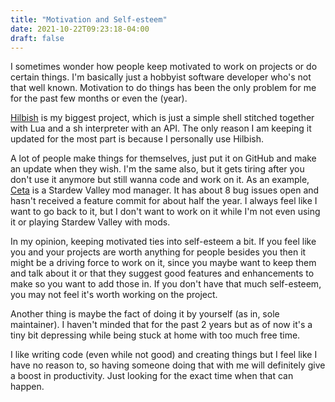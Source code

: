 ```yaml
---
title: "Motivation and Self-esteem"
date: 2021-10-22T09:23:18-04:00
draft: false
---
```


I sometimes wonder how people keep motivated to work on projects or do certain
things. I'm basically just a hobbyist software developer who's not that well known.
Motivation to do things has been the only problem for me for the past few months
or even the (year).

[Hilbish](https://github.com/Rosettea/Hilbish) is my biggest project, which is just
a simple shell stitched together with Lua and a sh interpreter with an API. The only
reason I am keeping it updated for the most part is because I personally use Hilbish.

A lot of people make things for themselves, just put it on GitHub and make an update
when they wish. I'm the same also, but it gets tiring after you don't use it anymore
but still wanna code and work on it.
As an example, [Ceta](https://github.com/TorcedSammy/Ceta) is a Stardew Valley
mod manager. It has about 8 bug issues open and hasn't received a feature commit
for about half the year. I always feel like I want to go back to it, but I don't
want to work on it while I'm not even using it or playing Stardew Valley with mods.

In my opinion, keeping motivated ties into self-esteem a bit. If you feel like you
and your projects are worth anything for people besides you then it might be
a driving force to work on it, since you maybe want to keep them and talk about it
or that they suggest good features and enhancements to make so you want to add those
in. If you don't have that much self-esteem, you may not feel it's worth working on
the project.

Another thing is maybe the fact of doing it by yourself (as in, sole maintainer).
I haven't minded that for the past 2 years but as of now it's a tiny bit depressing
while being stuck at home with too much free time.

I like writing code (even while not good) and creating things but I feel like I have
no reason to, so having someone doing that with me will definitely give a boost in
productivity. Just looking for the exact time when that can happen.
